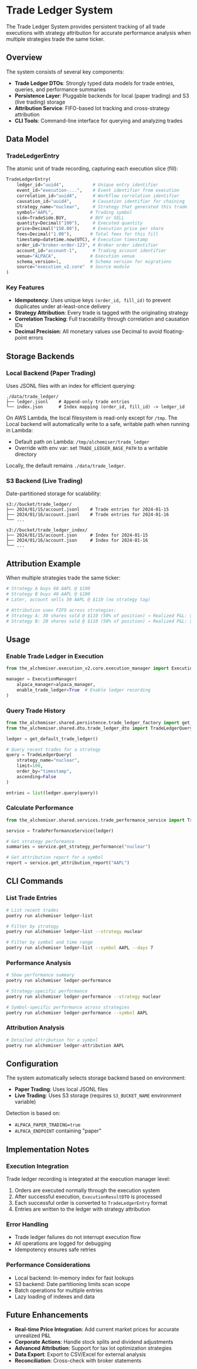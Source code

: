 # Trade Ledger System

The Trade Ledger System provides persistent tracking of all trade executions with strategy attribution for accurate performance analysis when multiple strategies trade the same ticker.

## Overview

The system consists of several key components:

- **Trade Ledger DTOs**: Strongly typed data models for trade entries, queries, and performance summaries
- **Persistence Layer**: Pluggable backends for local (paper trading) and S3 (live trading) storage
- **Attribution Service**: FIFO-based lot tracking and cross-strategy attribution
- **CLI Tools**: Command-line interface for querying and analyzing trades

## Data Model

### TradeLedgerEntry

The atomic unit of trade recording, capturing each execution slice (fill):

```python
TradeLedgerEntry(
    ledger_id="uuid4",           # Unique entry identifier
    event_id="execution-...",    # Event identifier from execution
    correlation_id="uuid4",      # Workflow correlation identifier
    causation_id="uuid4",        # Causation identifier for chaining
    strategy_name="nuclear",     # Strategy that generated this trade
    symbol="AAPL",              # Trading symbol
    side=TradeSide.BUY,         # BUY or SELL
    quantity=Decimal("100"),     # Executed quantity
    price=Decimal("150.00"),     # Execution price per share
    fees=Decimal("1.00"),       # Total fees for this fill
    timestamp=datetime.now(UTC), # Execution timestamp
    order_id="broker-order-123", # Broker order identifier
    account_id="account-1",      # Trading account identifier
    venue="ALPACA",             # Execution venue
    schema_version=1,           # Schema version for migrations
    source="execution_v2.core"  # Source module
)
```

### Key Features

- **Idempotency**: Uses unique keys `(order_id, fill_id)` to prevent duplicates under at-least-once delivery
- **Strategy Attribution**: Every trade is tagged with the originating strategy
- **Correlation Tracking**: Full traceability through correlation and causation IDs
- **Decimal Precision**: All monetary values use Decimal to avoid floating-point errors

## Storage Backends

### Local Backend (Paper Trading)

Uses JSONL files with an index for efficient querying:

```text
./data/trade_ledger/
├── ledger.jsonl    # Append-only trade entries
└── index.json      # Index mapping (order_id, fill_id) -> ledger_id
```

On AWS Lambda, the local filesystem is read-only except for `/tmp`. The Local backend will automatically write to a safe, writable path when running in Lambda:

- Default path on Lambda: `/tmp/alchemiser/trade_ledger`
- Override with env var: set `TRADE_LEDGER_BASE_PATH` to a writable directory

Locally, the default remains `./data/trade_ledger`.

### S3 Backend (Live Trading)

Date-partitioned storage for scalability:

```text
s3://bucket/trade_ledger/
├── 2024/01/15/account.jsonl    # Trade entries for 2024-01-15
├── 2024/01/16/account.jsonl    # Trade entries for 2024-01-16
└── ...

s3://bucket/trade_ledger_index/
├── 2024/01/15/account.json     # Index for 2024-01-15
├── 2024/01/16/account.json     # Index for 2024-01-16
└── ...
```

## Attribution Example

When multiple strategies trade the same ticker:

```python
# Strategy A buys 60 AAPL @ $100
# Strategy B buys 40 AAPL @ $100
# Later, account sells 50 AAPL @ $110 (no strategy tag)

# Attribution uses FIFO across strategies:
# Strategy A: 30 shares sold @ $110 (50% of position) → Realized P&L: $300
# Strategy B: 20 shares sold @ $110 (50% of position) → Realized P&L: $200
```

## Usage

### Enable Trade Ledger in Execution

```python
from the_alchemiser.execution_v2.core.execution_manager import ExecutionManager

manager = ExecutionManager(
    alpaca_manager=alpaca_manager,
    enable_trade_ledger=True  # Enable ledger recording
)
```

### Query Trade History

```python
from the_alchemiser.shared.persistence.trade_ledger_factory import get_default_trade_ledger
from the_alchemiser.shared.dto.trade_ledger_dto import TradeLedgerQuery

ledger = get_default_trade_ledger()

# Query recent trades for a strategy
query = TradeLedgerQuery(
    strategy_name="nuclear",
    limit=100,
    order_by="timestamp",
    ascending=False
)

entries = list(ledger.query(query))
```

### Calculate Performance

```python
from the_alchemiser.shared.services.trade_performance_service import TradePerformanceService

service = TradePerformanceService(ledger)

# Get strategy performance
summaries = service.get_strategy_performance("nuclear")

# Get attribution report for a symbol
report = service.get_attribution_report("AAPL")
```

## CLI Commands

### List Trade Entries

```bash
# List recent trades
poetry run alchemiser ledger-list

# Filter by strategy
poetry run alchemiser ledger-list --strategy nuclear

# Filter by symbol and time range
poetry run alchemiser ledger-list --symbol AAPL --days 7
```

### Performance Analysis

```bash
# Show performance summary
poetry run alchemiser ledger-performance

# Strategy-specific performance
poetry run alchemiser ledger-performance --strategy nuclear

# Symbol-specific performance across strategies
poetry run alchemiser ledger-performance --symbol AAPL
```

### Attribution Analysis

```bash
# Detailed attribution for a symbol
poetry run alchemiser ledger-attribution AAPL
```

## Configuration

The system automatically selects storage backend based on environment:

- **Paper Trading**: Uses local JSONL files
- **Live Trading**: Uses S3 storage (requires `S3_BUCKET_NAME` environment variable)

Detection is based on:

- `ALPACA_PAPER_TRADING=true`
- `ALPACA_ENDPOINT` containing "paper"

## Implementation Notes

### Execution Integration

Trade ledger recording is integrated at the execution manager level:

1. Orders are executed normally through the execution system
2. After successful execution, `ExecutionResultDTO` is processed
3. Each successful order is converted to `TradeLedgerEntry` format
4. Entries are written to the ledger with strategy attribution

### Error Handling

- Trade ledger failures do not interrupt execution flow
- All operations are logged for debugging
- Idempotency ensures safe retries

### Performance Considerations

- Local backend: In-memory index for fast lookups
- S3 backend: Date partitioning limits scan scope
- Batch operations for multiple entries
- Lazy loading of indexes and data

## Future Enhancements

- **Real-time Price Integration**: Add current market prices for accurate unrealized P&L
- **Corporate Actions**: Handle stock splits and dividend adjustments
- **Advanced Attribution**: Support for tax lot optimization strategies
- **Data Export**: Export to CSV/Excel for external analysis
- **Reconciliation**: Cross-check with broker statements
